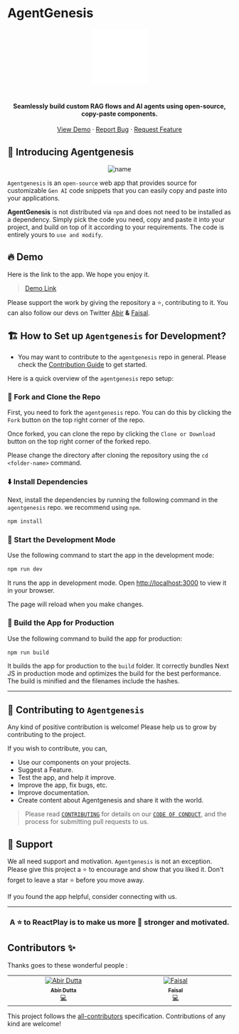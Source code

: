 # AgentGenesis


<p align="center">
  <a href="https://reactplay.io" target="_blank" style="font-size:80px"><img src="public/logo-white.png" alt="react-play" width="125" /></a>
</p>

<h4 align="center">Seamlessly build custom RAG flows and AI agents using open-source, copy-paste components.</h4>


<p align="center">
    <a href="https://www.agentgenesis.dev/" target="blank">View Demo</a>
    ·
    <a href="https://github.com/DeadmanAbir/AgentGenesis/issues/new/choose">Report Bug</a>
    ·
    <a href="https://github.com/DeadmanAbir/AgentGenesis/issues/new/choose">Request Feature</a>
</p>


## 👋 Introducing Agentgenesis

<p align="center">
  <img src="src/images/og-image.png" alt="name"/>
</p>

`Agentgenesis` is an `open-source` web app that provides source for customizable `Gen AI` code snippets that you can easily copy and paste into your applications.

**AgentGenesis** is not distributed via `npm` and does not need to be installed as a dependency. Simply pick the code you need, copy and paste it into your project, and build on top of it according to your requirements. The code is entirely yours to `use and modify`.

## 🔥 Demo

Here is the link to the app. We hope you enjoy it.

> [Demo Link](https://www.agentgenesis.dev/)


Please support the work by giving the repository a ⭐, contributing to it. You can also follow our devs on Twitter [Abir](https://x.com/ItsDutta99) **&** [Faisal](https://x.com/Faisalh004).

## 🏗️ How to Set up `Agentgenesis` for Development?


- You may want to contribute to the `agentgenesis` repo in general. Please check the [Contribution Guide](./CONTRIBUTING.md) to get started.

Here is a quick overview of the `agentgenesis` repo setup:

### 🍴 Fork and Clone the Repo

First, you need to fork the `agentgenesis` repo. You can do this by clicking the `Fork` button on the top right corner of the repo.

Once forked, you can clone the repo by clicking the `Clone or Download` button on the top right corner of the forked repo.

Please change the directory after cloning the repository using the `cd <folder-name>` command.

### ⬇️ Install Dependencies

Next, install the dependencies by running the following command in the `agentgenesis` repo. we recommend using `npm`.

```bash
npm install
```

### 🦄 Start the Development Mode

Use the following command to start the app in the development mode:

```bash
npm run dev
```
It runs the app in development mode. Open [http://localhost:3000](http://localhost:3000) to view it in your browser.

The page will reload when you make changes. 

### 🧱 Build the App for Production

Use the following command to build the app for production:

```
npm run build
```

It builds the app for production to the `build` folder. It correctly bundles Next JS in production mode and optimizes the build for the best performance. The build is minified and the filenames include the hashes.

--------------------------------------------------------------


## 🤝 Contributing to `Agentgenesis`

Any kind of positive contribution is welcome! Please help us to grow by contributing to the project.

If you wish to contribute, you can,

- Use our components on your projects.
- Suggest a Feature.
- Test the app, and help it improve.
- Improve the app, fix bugs, etc.
- Improve documentation.
- Create content about Agentgenesis and share it with the world.

> Please read [`CONTRIBUTING`](CONTRIBUTING.md) for details on our [`CODE OF CONDUCT`](CODE_OF_CONDUCT.md), and the process for submitting pull requests to us.

## 🙏 Support

We all need support and motivation. `Agentgenesis` is not an exception. Please give this project a ⭐️ to encourage and show that you liked it. Don't forget to leave a star ⭐️ before you move away.

If you found the app helpful, consider connecting with us.

---

<h3 align="center">
A ⭐️ to <b>ReactPlay</b> is to make us more 💪 stronger and motivated.
</h3>

## Contributors ✨

Thanks goes to these wonderful people :

<!-- ALL-CONTRIBUTORS-LIST:START - Do not remove or modify this section -->
<!-- prettier-ignore-start -->
<!-- markdownlint-disable -->
<table>
  <tbody>
    <tr>
      <td align="center" valign="top" width="14.28%"><a href="https://github.com/DeadmanAbir"><img src="https://avatars.githubusercontent.com/u/102755654?v=4" width="100px;" alt="Abir Dutta"/><br /><sub><b>Abir Dutta</b></sub></a><br /><a href="https://github.com/DeadmanAbir/AgentGenesis/commits?author=deadmanabir" title="Code">💻</a></td>
      <td align="center" valign="top" width="14.28%"><a href="https://github.com/faisal004"><img src="https://avatars.githubusercontent.com/u/88244542?v=4" width="100px;" alt="Faisal"/><br /><sub><b>Faisal</b></sub></a><br /><a href="https://github.com/DeadmanAbir/AgentGenesis/commits?author=faisal004" title="Code">💻</a></td>
    </tr>
  </tbody>
</table>

<!-- markdownlint-restore -->
<!-- prettier-ignore-end -->

<!-- ALL-CONTRIBUTORS-LIST:END -->

This project follows the [all-contributors](https://github.com/all-contributors/all-contributors) specification. Contributions of any kind are welcome!
